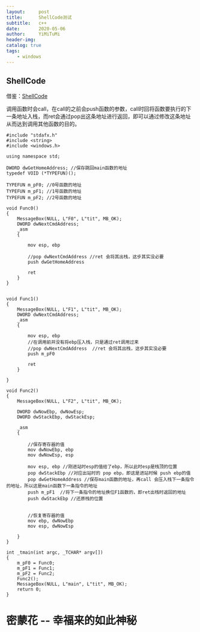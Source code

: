 ```yaml
---
layout:     post
title:      ShellCode测试
subtitle:   c++
date:       2020-05-06
author:     YiMiTuMi
header-img: 
catalog: true
tags:
    - windows
---
```


## ShellCode


借鉴：[ShellCode](https://blog.csdn.net/u013761036/article/details/52853319)

调用函数时会call，在call的之前会push函数的参数，call时回将函数要执行的下一条地址入栈，而ret会通过pop出这条地址进行返回，即可以通过修改这条地址从而达到调用其他函数的目的。

	#include "stdafx.h"
	#include <string>
	#include <windows.h>
	
	using namespace std;
	
	DWORD dwGetHomeAddress; //保存跳回main函数的地址
	typedef VOID (*TYPEFUN)();
	
	TYPEFUN m_pF0; //0号函数的地址
	TYPEFUN m_pF1; //1号函数的地址
	TYPEFUN m_pF2; //2号函数的地址
	
	void Func0()
	{
		MessageBox(NULL, L"F0", L"tit", MB_OK);
		DWORD dwNextCmdAddress;
		_asm
		{
	
			mov esp, ebp
			
			//pop dwNextCmdAddress //ret 会将其出栈，这步其实没必要
			push dwGetHomeAddress
	
			ret
		}
	}
	
	
	void Func1()
	{
		MessageBox(NULL, L"F1", L"tit", MB_OK);
		DWORD dwNextCmdAddress;
		_asm
		{
	
			mov esp, ebp
			//在调用前并没有将ebp压入栈，只是通过ret调用过来
			//pop dwNextCmdAddress  //ret 会将其出栈，这步其实没必要
			push m_pF0
	
			ret
		}
	
	}
	
	void Func2()
	{
		MessageBox(NULL, L"F2", L"tit", MB_OK);
	
		DWORD dwNowEbp, dwNowEsp;
		DWORD dwStackEbp, dwStackEsp;
		
		_asm
		{
			
			//保存寄存器的值
			mov dwNowEbp, ebp
			mov dwNowEsp, esp 
		
			mov esp, ebp //刚进站时esp的值给了ebp，所以此时esp是栈顶的位置
			pop dwStackEbp //对应出站时的 pop ebp，即这是进站时候 push ebp的值
			pop dwGetHomeAddress //保存main函数的地址，再call 会压入栈下一条指令的地址，所以这是main函数下一条指令的地址
			push m_pF1  //将下一条指令的地址换位F1函数的，即ret出栈时返回的地址
			push dwStackEbp //还原栈的位置
	
			
			//恢复寄存器的值
			mov ebp, dwNowEbp
			mov esp, dwNowEsp
			
		}
	}
	
	int _tmain(int argc, _TCHAR* argv[])
	{
		m_pF0 = Func0;
		m_pF1 = Func1;
		m_pF2 = Func2;
		Func2();
		MessageBox(NULL, L"main", L"tit", MB_OK);
		return 0;
	}


# 密蒙花 -- 幸福来的如此神秘
